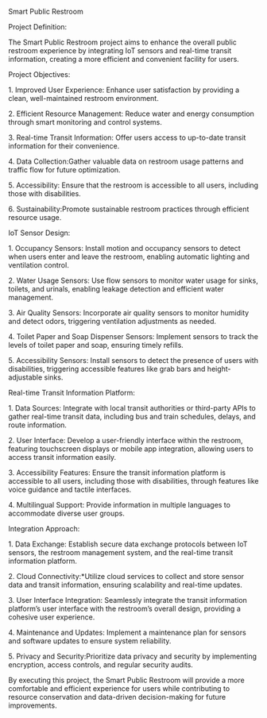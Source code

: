 Smart Public Restroom

Project Definition:

The Smart Public Restroom project aims to enhance the overall public restroom experience by integrating IoT sensors and real-time transit information, creating a more efficient and convenient facility for users.

Project Objectives:

1\. Improved User Experience: Enhance user satisfaction by providing a clean, well-maintained restroom environment.

2\. Efficient Resource Management: Reduce water and energy consumption through smart monitoring and control systems.

3\. Real-time Transit Information: Offer users access to up-to-date transit information for their convenience.

4\. Data Collection:Gather valuable data on restroom usage patterns and traffic flow for future optimization.

5\. Accessibility: Ensure that the restroom is accessible to all users, including those with disabilities.

6\. Sustainability:Promote sustainable restroom practices through efficient resource usage.

IoT Sensor Design:

1\. Occupancy Sensors: Install motion and occupancy sensors to detect when users enter and leave the restroom, enabling automatic lighting and ventilation control.

2\. Water Usage Sensors: Use flow sensors to monitor water usage for sinks, toilets, and urinals, enabling leakage detection and efficient water management.

3\. Air Quality Sensors: Incorporate air quality sensors to monitor humidity and detect odors, triggering ventilation adjustments as needed.

4\. Toilet Paper and Soap Dispenser Sensors: Implement sensors to track the levels of toilet paper and soap, ensuring timely refills.

5\. Accessibility Sensors: Install sensors to detect the presence of users with disabilities, triggering accessible features like grab bars and height-adjustable sinks.

Real-time Transit Information Platform:

1\. Data Sources: Integrate with local transit authorities or third-party APIs to gather real-time transit data, including bus and train schedules, delays, and route information.

2\. User Interface: Develop a user-friendly interface within the restroom, featuring touchscreen displays or mobile app integration, allowing users to access transit information easily.

3\. Accessibility Features: Ensure the transit information platform is accessible to all users, including those with disabilities, through features like voice guidance and tactile interfaces.

4\. Multilingual Support: Provide information in multiple languages to accommodate diverse user groups.

Integration Approach:

1\. Data Exchange: Establish secure data exchange protocols between IoT sensors, the restroom management system, and the real-time transit information platform.

2\. Cloud Connectivity:\*Utilize cloud services to collect and store sensor data and transit information, ensuring scalability and real-time updates.

3\. User Interface Integration: Seamlessly integrate the transit information platform’s user interface with the restroom’s overall design, providing a cohesive user experience.

4\. Maintenance and Updates: Implement a maintenance plan for sensors and software updates to ensure system reliability.

5\. Privacy and Security:Prioritize data privacy and security by implementing encryption, access controls, and regular security audits.

By executing this project, the Smart Public Restroom will provide a more comfortable and efficient experience for users while contributing to resource conservation and data-driven decision-making for future improvements.
